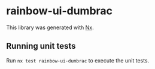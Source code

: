 # rainbow-ui-dumbrac

This library was generated with [Nx](https://nx.dev).

## Running unit tests

Run `nx test rainbow-ui-dumbrac` to execute the unit tests.
